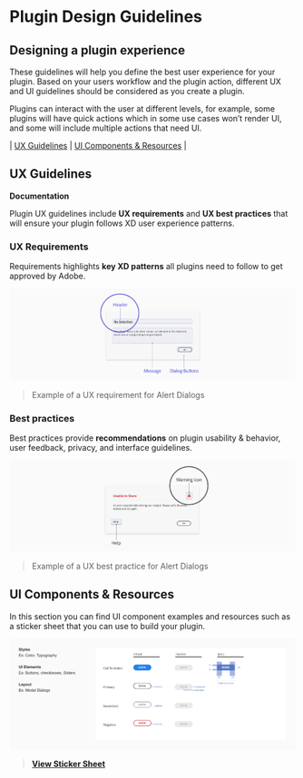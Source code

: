 # **Plugin Design Guidelines**


## Designing a plugin experience

These guidelines will help you define the best user experience for your plugin. Based on your users workflow and the plugin action, different UX and UI guidelines should be considered as you create a plugin.
 
Plugins can interact with the user at different levels, for example, some plugins will have quick actions which in some use cases won’t render UI, and some will include multiple actions that need UI. 


| [UX Guidelines](./ux_guidelines/index.md) | [UI Components & Resources](/reference/ui/index.md) |


## UX Guidelines 
**Documentation**

Plugin UX guidelines include **UX requirements** and **UX best practices** that will ensure your plugin follows XD user experience patterns. 

### UX Requirements

Requirements highlights **key XD patterns** all plugins need to follow to get approved by Adobe. 

![UX Requirement](ux_images/Requirement.png)

> Example of a UX requirement for Alert Dialogs


### Best practices

Best practices provide **recommendations** on plugin usability & behavior, user feedback, privacy, and interface guidelines. 

![UX Best Practice](ux_images/BestPractice.png)

> Example of a UX best practice for Alert Dialogs


## UI Components & Resources
 
 In this section you can find UI component examples and resources such as a sticker sheet that you can use to build your plugin.

![UI Components](ux_images/Style_examples.png)

> **[View Sticker Sheet](./ui_resources/Sticker_sheet.md)**
